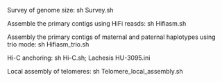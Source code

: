 Survey of genome size:
  sh Survey.sh

Assemble the primary contigs using HiFi reasds:
  sh Hifiasm.sh

Assembly the primary contigs of maternal and paternal haplotypes using trio mode:
  sh Hifiasm_trio.sh

Hi-C anchoring: 
  sh Hi-C.sh;
  Lachesis HU-3095.ini 

Local assembly of telomeres:
  sh Telomere_local_assembly.sh
